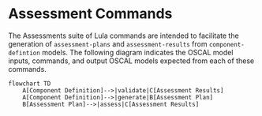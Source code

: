 # Assessment Commands

The Assessments suite of Lula commands are intended to facilitate the generation of `assessment-plans` and `assessment-results` from `component-defintion` models. The following diagram indicates the OSCAL model inputs, commands, and output OSCAL models expected from each of these commands.

```mermaid
flowchart TD
    A[Component Definition]-->|validate|C[Assessment Results]
    A[Component Definition]-->|generate|B[Assessment Plan]
    B[Assessment Plan]-->|assess|C[Assessment Results]
```